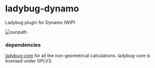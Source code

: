 # ladybug-dynamo
Ladybug plugin for Dynamo (WIP)

![sunpath](https://raw.githubusercontent.com/ladybug-analysis-tools/ladybug-dynamo/master/resources/sunpath/sunpath.gif)


### dependencies
[ladybug-core](https://github.com/ladybug-analysis-tools/ladybug-core) for all the non-geometrical calculations. ladybug-core is licensed under GPLV3.
